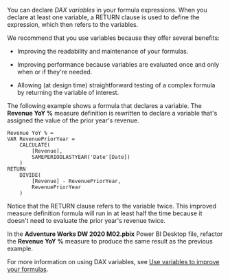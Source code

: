 You can declare *DAX variables* in your formula expressions. When you declare at least one variable, a RETURN clause is used to define the expression, which then refers to the variables.

We recommend that you use variables because they offer several benefits:

-   Improving the readability and maintenance of your formulas.

-   Improving performance because variables are evaluated once and only when or if they're needed.

-   Allowing (at design time) straightforward testing of a complex formula by returning the variable of interest.

The following example shows a formula that declares a variable. The **Revenue YoY %** measure definition is rewritten to declare a variable that's assigned the value of the prior year's revenue.

```dax
Revenue YoY % =
VAR RevenuePriorYear =
	CALCULATE(
		[Revenue],
		SAMEPERIODLASTYEAR('Date'[Date])
	)
RETURN
	DIVIDE(
		[Revenue] - RevenuePriorYear,
		RevenuePriorYear
	)
```

Notice that the RETURN clause refers to the variable twice. This improved measure definition formula will run in at least half the time because it doesn't need to evaluate the prior year's revenue twice.

In the **Adventure Works DW 2020 M02.pbix** Power BI Desktop file, refactor the **Revenue YoY %** measure to produce the same result as the previous example.

For more information on using DAX variables, see [Use variables to improve your formulas](https://docs.microsoft.com/power-bi/guidance/dax-variables/?azure-portal=true).
